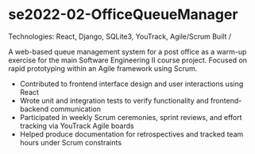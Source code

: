 # se2022-02-OfficeQueueManager

Technologies: React, Django, SQLite3, YouTrack, Agile/Scrum Built 
/

A web-based queue management system for a post office as a warm-up exercise for the main Software Engineering II course project. Focused on rapid prototyping within an Agile framework using Scrum.
- Contributed to frontend interface design and user interactions using React
- Wrote unit and integration tests to verify functionality and frontend-backend communication
- Participated in weekly Scrum ceremonies, sprint reviews, and effort tracking via YouTrack Agile boards
- Helped produce documentation for retrospectives and tracked team hours under Scrum constraints
